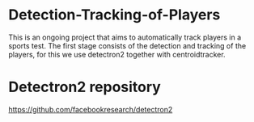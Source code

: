 # Detection-Tracking-of-Players
This is an ongoing project that aims to automatically track players in a sports test. The first stage consists of the detection and tracking of the players, for this we use detectron2 together with centroidtracker.


# Detectron2 repository
https://github.com/facebookresearch/detectron2
